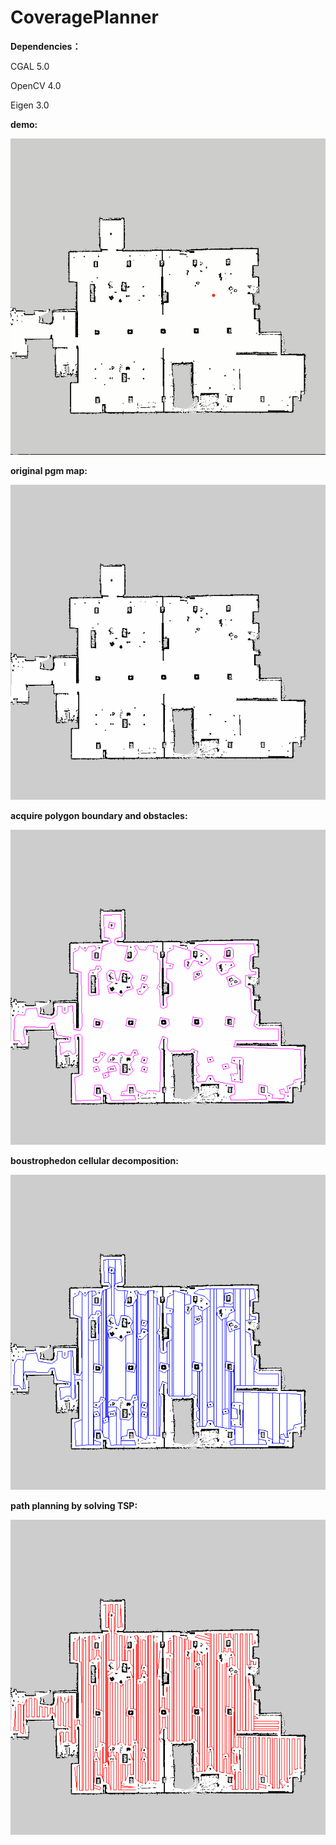 # CoveragePlanner

**Dependencies：**

CGAL 5.0

OpenCV 4.0

Eigen 3.0

**demo:**

![original pgm map](./result/result.gif)

**original pgm map:**

![original pgm map](./data/basement.png)

**acquire polygon boundary and obstacles:**

![acquire polygon boundary and obstacles](./result/basement_contour.png)

**boustrophedon cellular decomposition:**

![boustrophedon cellular decomposition](./result/basement_decomposition.png)

**path planning by solving TSP:**

![path planning by solving TSP](./result/basement_path.png)
